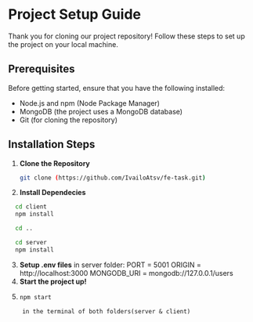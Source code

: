 # Project Setup Guide

Thank you for cloning our project repository! Follow these steps to set up the project on your local machine.

## Prerequisites

Before getting started, ensure that you have the following installed:

- Node.js and npm (Node Package Manager)
- MongoDB (the project uses a MongoDB database)
- Git (for cloning the repository)

## Installation Steps

1. **Clone the Repository**

   ```bash
   git clone (https://github.com/IvailoAtsv/fe-task.git)

2. **Install Dependecies**
   
 ```bash
   cd client
   npm install

   cd ..

   cd server
   npm install
```
3. **Setup .env files**
   in server folder:
   PORT = 5001
   ORIGIN = http://localhost:3000
   MONGODB_URI = mongodb://127.0.0.1/users
4. **Start the project up!**
5. 
    ```bash 
    npm start 
```
    in the terminal of both folders(server & client)
   